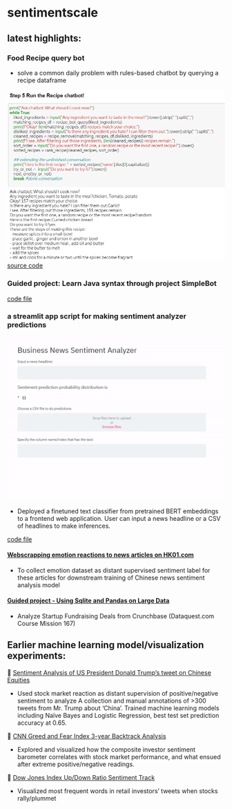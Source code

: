 # sentimentscale

## latest highlights:

### Food Recipe query bot
- solve a common daily problem with rules-based chatbot by querying a recipe dataframe

![recipe bot demo](https://github.com/Amyylam/sentimentscale/blob/master/Capture_recipebot_demo.PNG)
[source code](https://github.com/Amyylam/sentimentscale/blob/master/recipe_bot.ipynb)

### Guided project: Learn Java syntax through project SimpleBot

[code file](https://github.com/Amyylam/sentimentscale/blob/master/Learn%20Java%20syntax%20through%20project%20SimpleBot.md)

### a streamlit app script for making sentiment analyzer predictions

![Simple news sentiment analyzer app made with Streamlit](https://github.com/Amyylam/sentimentscale/blob/master/news_senti_app_demo.gif)

-	Deployed a finetuned text classifier from pretrained BERT embeddings to a frontend web application. User can input a news headline or a CSV of headlines to make inferences.

[code file](https://github.com/Amyylam/sentimentscale/blob/master/flair_make_predictions_app.py)

#### [Webscrapping emotion reactions to news articles on HK01.com](https://github.com/Amyylam/sentimentscale/blob/master/emo_count_corpus.py)
- To collect emotion dataset as distant supervised sentiment label for these articles for downstream training of Chinese news sentiment analysis model 

#### [Guided project - Using Sqlite and Pandas on Large Data](https://github.com/Amyylam/sentimentscale/blob/master/guided_project_large_data_handling/Using_Sqlite_Pandas_on_Large_Data.ipynb)
- Analyze Startup Fundraising Deals from Crunchbase (Dataquest.com Course Mission 167)

## Earlier machine learning model/visualization experiments:

	[Sentiment Analysis of US President Donald Trump’s tweet on Chinese Equities](https://github.com/Amyylam/sentimentscale/blob/master/sentiment_analysis_trial.ipynb)
-	Used stock market reaction as distant supervision of positive/negative sentiment to analyze A collection and manual annotations of >300 tweets from Mr. Trump about ‘China’. Trained machine learning models including Naïve Bayes and Logistic Regression, best test set prediction accuracy at 0.65.

	[CNN Greed and Fear Index 3-year Backtrack Analysis](https://github.com/Amyylam/sentimentscale/blob/master/CNNGreedIndex_3yr_backtrack.ipynb)
-	 Explored and visualized how the composite investor sentiment barometer correlates with stock market performance, and what ensued after extreme positive/negative readings.

	[Dow Jones Index Up/Down Ratio Sentiment Track](https://github.com/Amyylam/sentimentscale/blob/master/UpDown_ratio_sentiment_track.ipynb)
-	 Visualized most frequent words in retail investors’ tweets when stocks rally/plummet

